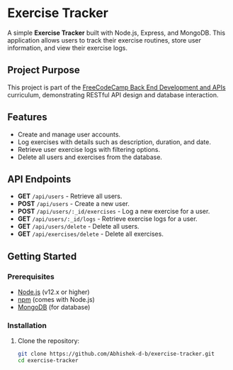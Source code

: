 # Exercise Tracker

A simple **Exercise Tracker** built with Node.js, Express, and MongoDB. This application allows users to track their exercise routines, store user information, and view their exercise logs.

## Project Purpose

This project is part of the [FreeCodeCamp Back End Development and APIs](https://www.freecodecamp.org/learn/back-end-development-and-apis/) curriculum, demonstrating RESTful API design and database interaction.

## Features

- Create and manage user accounts.
- Log exercises with details such as description, duration, and date.
- Retrieve user exercise logs with filtering options.
- Delete all users and exercises from the database.

## API Endpoints

- **GET** `/api/users` - Retrieve all users.
- **POST** `/api/users` - Create a new user.
- **POST** `/api/users/:_id/exercises` - Log a new exercise for a user.
- **GET** `/api/users/:_id/logs` - Retrieve exercise logs for a user.
- **GET** `/api/users/delete` - Delete all users.
- **GET** `/api/exercises/delete` - Delete all exercises.

## Getting Started

### Prerequisites

- [Node.js](https://nodejs.org/) (v12.x or higher)
- [npm](https://www.npmjs.com/) (comes with Node.js)
- [MongoDB](https://www.mongodb.com/) (for database)

### Installation

1. Clone the repository:
   ```bash
   git clone https://github.com/Abhishek-d-b/exercise-tracker.git
   cd exercise-tracker
   ```
